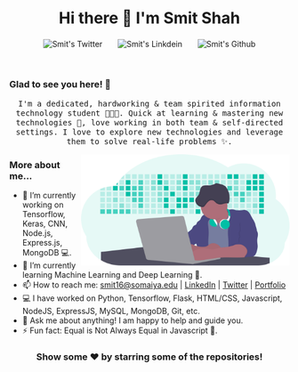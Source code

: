 <h1 align="center">Hi there 👋 I'm Smit Shah<br></h1>
  <p align="center">
      <a href="https://twitter.px;com/Smitsms16" style="text-decoration:none;">
        <img align="center" alt="Smit's Twitter" width="22px" src="https://cdn.jsdelivr.net/npm/simple-icons@v3/icons/twitter.svg" />
      </a>&nbsp;&nbsp;&nbsp;&nbsp;&nbsp;
      <a href="https://linkedin.com/in/smit-m-shah" style="text-decoration:none;">
        <img align="center" alt="Smit's Linkdein" width="22px" src="https://cdn.jsdelivr.net/npm/simple-icons@v3/icons/linkedin.svg"/>
      </a>&nbsp;&nbsp;&nbsp;&nbsp;&nbsp;
      <a href="https://github.com/smit-sms" style="text-decoration:none;">
        <img align="center" alt="Smit's Github" width="22px" src="https://cdn.jsdelivr.net/npm/simple-icons@v3/icons/github.svg" />
      </a>
 	</p>
<br />

### Glad to see you here! 🤩

<p align="center">
  <samp>
    I'm a dedicated, hardworking & team spirited information technology student 👨🏻‍💻. Quick at learning & mastering new technologies 🚀, love working in both team & self-directed settings. I love to explore new technologies and leverage them to solve real-life problems ✨.
  </samp>
</p>

<img align="right" height="200" width="375" alt="GIF" src="img.svg" />

### More about me...

- 🔭 I’m currently working on Tensorflow, Keras, CNN, Node.js, Express.js, MongoDB 💻.
- 🌱 I’m currently learning Machine Learning and Deep Learning 🚀.
- 📫 How to reach me: [smit16@somaiya.edu](mailto:smit16@somaiya.edu) | [LinkedIn](https://linkedin.com/in/smit-m-shah) | [Twitter](https://twitter.com/Smitsms16) | [Portfolio](https://smit-sms.github.io/)
- 💻 I have worked on Python, Tensorflow, Flask, HTML/CSS, Javascript, NodeJS, ExpressJS, MySQL, MongoDB, Git, etc.
- 💬 Ask me about anything! I am happy to help and guide you.
- ⚡ Fun fact: Equal is Not Always Equal in Javascript 🤣.


<h3 align="center">Show some ❤️ by starring some of the repositories!</h3>

